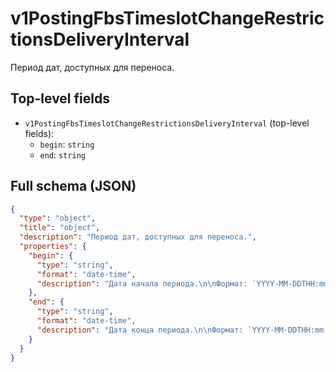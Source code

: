 # v1PostingFbsTimeslotChangeRestrictionsDeliveryInterval

Период дат, доступных для переноса.

## Top-level fields
- `v1PostingFbsTimeslotChangeRestrictionsDeliveryInterval` (top-level fields):
  - `begin`: `string`
  - `end`: `string`

## Full schema (JSON)
```json
{
  "type": "object",
  "title": "object",
  "description": "Период дат, доступных для переноса.",
  "properties": {
    "begin": {
      "type": "string",
      "format": "date-time",
      "description": "Дата начала периода.\n\nФормат: `YYYY-MM-DDTHH:mm:ss.sssZ`.\n"
    },
    "end": {
      "type": "string",
      "format": "date-time",
      "description": "Дата конца периода.\n\nФормат: `YYYY-MM-DDTHH:mm:ss.sssZ`.\n"
    }
  }
}
```
